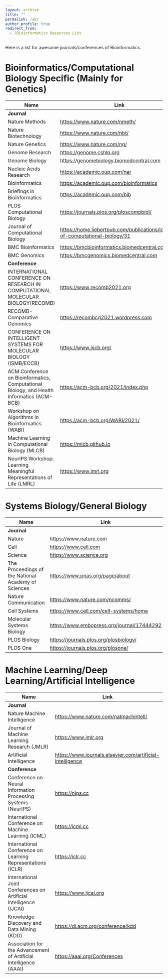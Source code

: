 ```yaml
---
layout: archive
title: ""
permalink: /ab/
author_profile: true
redirect_from:
  - /Bioinformatics Resources List
---
```


Here is a list for awesome journals/conferences of Bioinformatics.

# Bioinformatics/Computational Biology Specific (Mainly for Genetics)
|      Name       | Link       |
|-----------------|------------|
|**Journal**  |<br/>|
|Nature Methods  |https://www.nature.com/nmeth/|
|Nature Biotechnology  |https://www.nature.com/nbt/|
|Nature Genetics  |https://www.nature.com/ng/|
|Genome Research  |https://genome.cshlp.org|
|Genome Biology |https://genomebiology.biomedcentral.com|
|Nucleic Acids Research |https://academic.oup.com/nar|
|Bioinformatics  |https://academic.oup.com/bioinformatics|
|Briefings in Bioinformatics                 |https://academic.oup.com/bib       |
|PLOS Computational Biology           |  https://journals.plos.org/ploscompbiol/   |
|Journal of Computational Biology                 |https://home.liebertpub.com/publications/journal-of-computational-biology/31       |
|BMC Bioinformatics                 |https://bmcbioinformatics.biomedcentral.com     | 
|BMC Genomics                 |https://bmcgenomics.biomedcentral.com | 
|**Conference**  |<br/>|
|INTERNATIONAL CONFERENCE ON RESEARCH IN COMPUTATIONAL MOLECULAR BIOLOGY(RECOMB)                 |https://www.recomb2021.org   | 
|RECOMB-Comparative Genomics                 |https://recombcg2021.wordpress.com       | 
|CONFERENCE ON INTELLIGENT SYSTEMS FOR MOLECULAR BIOLOGY (ISMB/ECCB)                 |https://www.iscb.org/      | 
|ACM Conference on Bioinformatics, Computational Biology, and Health Informatics (ACM-BCB)                 |https://acm-bcb.org/2021/index.php      | 
|Workshop on Algorithms in Bioinformatics (WABI)                 |https://acm-bcb.org/WABI/2021/      | 
|Machine Learning in Computational Biology (MLCB)                 |https://mlcb.github.io  | 
|NeurIPS Workshop: Learning Meaningful Representations of Life (LMRL)                 |https://www.lmrl.org       | 

# Systems Biology/General Biology
|      Name       | Link    |
|-----------------|------------|
|**Journal**  ||
|Nature  |https://www.nature.com|
|Cell  |https://www.cell.com|
|Science  |https://www.science.org|
|The Proceedings of the National Academy of Sciences  |https://www.pnas.org/page/about|
|Nature Communication  |https://www.nature.com/ncomms/|
|Cell Systems  |https://www.cell.com/cell-systems/home|
|Molecular Systems Biology  |https://www.embopress.org/journal/17444292|
|PLOS Biology  |https://journals.plos.org/plosbiology/|
|PLOS One  |https://journals.plos.org/plosone/|

# Machine Learning/Deep Learning/Artificial Intelligence
|      Name       | Link    |
|-----------------|------------|
|**Journal**  |<br/>|
|Nature Machine Intelligence  |https://www.nature.com/natmachintell/|
|Journal of Machine Learning Research (JMLR)  |https://www.jmlr.org|
|Artificial Intelligence|https://www.journals.elsevier.com/artificial-intelligence|
|**Conference**  |<br/>|
|Conference on Neural Information Processing Systems (NeurIPS)  |https://nips.cc|
| International Conference on Machine Learning (ICML)  |https://icml.cc|
|International Conference on Learning Representations (ICLR)  |https://iclr.cc|
|International Joint Conferences on Artificial Intelligence (IJCAI)  |https://www.ijcai.org|
|Knowledge Discovery and Data Mining (KDD)  |https://dl.acm.org/conference/kdd|
|Association for the Advancement of Artificial Intelligence (AAAI)  |https://aaai.org/Conferences|
